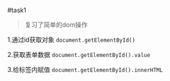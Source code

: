 #task1
>复习了简单的dom操作

1.通过id获取对象
`document.getElementById()`

2.获取表单数据
`document.getElementById().value`

3.给标签内赋值
`document.getElementById().innerHTML`